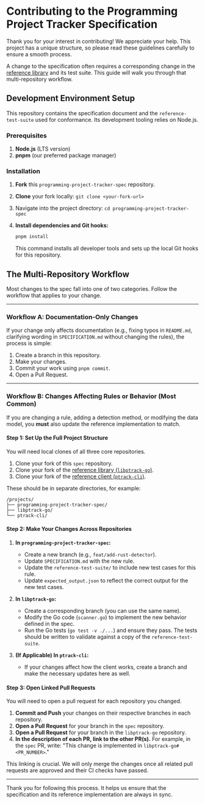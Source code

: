 # Contributing to the Programming Project Tracker Specification

Thank you for your interest in contributing! We appreciate your help. This project has a unique structure, so please read these guidelines carefully to ensure a smooth process.

A change to the specification often requires a corresponding change in the [reference library](https://github.com/otg996/libptrack-go) and its test suite. This guide will walk you through that multi-repository workflow.

## Development Environment Setup

This repository contains the specification document and the `reference-test-suite` used for conformance. Its development tooling relies on Node.js.

### Prerequisites

1. **Node.js** (LTS version)
2. **pnpm** (our preferred package manager)

### Installation

1. **Fork** this `programming-project-tracker-spec` repository.
2. **Clone** your fork locally: `git clone <your-fork-url>`
3. Navigate into the project directory: `cd programming-project-tracker-spec`
4. **Install dependencies and Git hooks:**

    ```bash
    pnpm install
    ```

    This command installs all developer tools and sets up the local Git hooks for this repository.

## The Multi-Repository Workflow

Most changes to the spec fall into one of two categories. Follow the workflow that applies to your change.

---

### Workflow A: Documentation-Only Changes

If your change only affects documentation (e.g., fixing typos in `README.md`, clarifying wording in `SPECIFICATION.md` without changing the rules), the process is simple:

1. Create a branch in this repository.
2. Make your changes.
3. Commit your work using `pnpm commit`.
4. Open a Pull Request.

---

### Workflow B: Changes Affecting Rules or Behavior (Most Common)

If you are changing a rule, adding a detection method, or modifying the data model, you **must** also update the reference implementation to match.

#### Step 1: Set Up the Full Project Structure

You will need local clones of all three core repositories.

1. Clone your fork of this `spec` repository.
2. Clone your fork of the [reference library (`libptrack-go`)](https://github.com/otg996/libptrack-go).
3. Clone your fork of the [reference client (`ptrack-cli`)](https://github.com/otg996/ptrack-cli).

These should be in separate directories, for example:

```console
/projects/
├── programming-project-tracker-spec/
├── libptrack-go/
└── ptrack-cli/
```

#### Step 2: Make Your Changes Across Repositories

1. **In `programming-project-tracker-spec`:**
    * Create a new branch (e.g., `feat/add-rust-detector`).
    * Update `SPECIFICATION.md` with the new rule.
    * Update the `reference-test-suite/` to include new test cases for this rule.
    * Update `expected_output.json` to reflect the correct output for the new test cases.

2. **In `libptrack-go`:**
    * Create a corresponding branch (you can use the same name).
    * Modify the Go code (`scanner.go`) to implement the new behavior defined in the spec.
    * Run the Go tests (`go test -v ./...`) and ensure they pass. The tests should be written to validate against a copy of the `reference-test-suite`.

3. **(If Applicable) In `ptrack-cli`:**
    * If your changes affect how the client works, create a branch and make the necessary updates here as well.

#### Step 3: Open Linked Pull Requests

You will need to open a pull request for each repository you changed.

1. **Commit and Push** your changes on their respective branches in each repository.
2. **Open a Pull Request** for your branch in the `spec` repository.
3. **Open a Pull Request** for your branch in the `libptrack-go` repository.
4. **In the description of each PR, link to the other PR(s).** For example, in the `spec` PR, write: "This change is implemented in `libptrack-go#<PR_NUMBER>`."

This linking is crucial. We will only merge the changes once all related pull requests are approved and their CI checks have passed.

---

Thank you for following this process. It helps us ensure that the specification and its reference implementation are always in sync.
